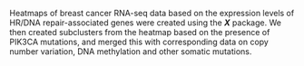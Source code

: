 Heatmaps of breast cancer RNA-seq data based on the expression levels of HR/DNA repair-associated genes were created using the ***X*** package. We then created subclusters from the heatmap based on the presence of PIK3CA mutations, and merged this with corresponding data on copy number variation, DNA methylation and other somatic mutations.